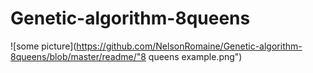 # Genetic-algorithm-8queens
![some picture](https://github.com/NelsonRomaine/Genetic-algorithm-8queens/blob/master/readme/"8 queens example.png")
